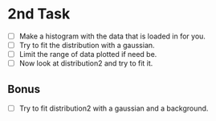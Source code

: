 # 2nd Task

-   [ ] Make a histogram with the data that is loaded in for you.
-   [ ] Try to fit the distribution with a gaussian. 
-   [ ] Limit the range of data plotted if need be.
-   [ ] Now look at distribution2 and try to fit it.

## Bonus

-   [ ] Try to fit distribution2 with a gaussian and a background.
